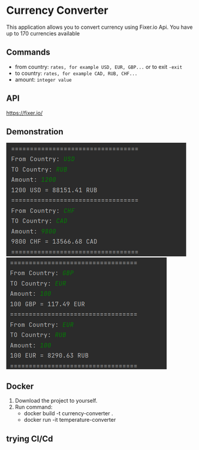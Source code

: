 # Currency Converter
This application allows you to convert currency using Fixer.io Api.
You have up to 170 currencies available

## Commands
- from country: ``rates, for example USD, EUR, GBP...`` or to exit `-exit`
- to country: ``rates, for example CAD, RUB, CHF...``
- amount: ``integer value``

## API
https://fixer.io/

## Demonstration
![b](img/a.png)
![b](img/b.png)

## Docker
1) Download the project to yourself.
2) Run command: 
   - docker build -t currency-converter .
   - docker run -it temperature-converter

## trying CI/Cd